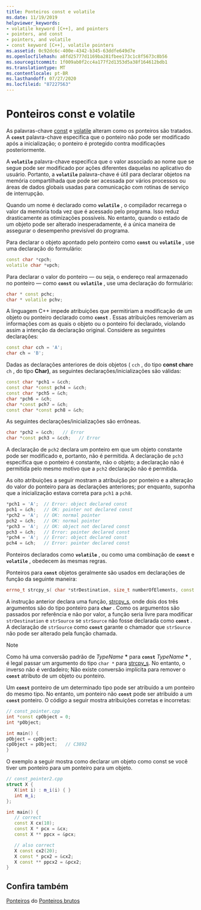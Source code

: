 ```yaml
---
title: Ponteiros const e volatile
ms.date: 11/19/2019
helpviewer_keywords:
- volatile keyword [C++], and pointers
- pointers, and const
- pointers, and volatile
- const keyword [C++], volatile pointers
ms.assetid: 0c92dc6c-400e-4342-b345-63ddfe649d7e
ms.openlocfilehash: a8fd25777d1169ba281fbee173c1c8f5673c8b56
ms.sourcegitcommit: 1f009ab0f2cc4a177f2d1353d5a38f164612bdb1
ms.translationtype: MT
ms.contentlocale: pt-BR
ms.lasthandoff: 07/27/2020
ms.locfileid: "87227563"
---
```

# <a name="const-and-volatile-pointers"></a>Ponteiros const e volatile

As palavras-chave [const](const-cpp.md) e [volatile](volatile-cpp.md) alteram como os ponteiros são tratados. A **`const`** palavra-chave especifica que o ponteiro não pode ser modificado após a inicialização; o ponteiro é protegido contra modificações posteriormente.

A **`volatile`** palavra-chave especifica que o valor associado ao nome que se segue pode ser modificado por ações diferentes daquelas no aplicativo do usuário. Portanto, a **`volatile`** palavra-chave é útil para declarar objetos na memória compartilhada que pode ser acessada por vários processos ou áreas de dados globais usadas para comunicação com rotinas de serviço de interrupção.

Quando um nome é declarado como **`volatile`** , o compilador recarrega o valor da memória toda vez que é acessado pelo programa. Isso reduz drasticamente as otimizações possíveis. No entanto, quando o estado de um objeto pode ser alterado inesperadamente, é a única maneira de assegurar o desempenho previsível do programa.

Para declarar o objeto apontado pelo ponteiro como **`const`** ou **`volatile`** , use uma declaração do formulário:

```cpp
const char *cpch;
volatile char *vpch;
```

Para declarar o valor do ponteiro — ou seja, o endereço real armazenado no ponteiro — como **`const`** ou **`volatile`** , use uma declaração do formulário:

```cpp
char * const pchc;
char * volatile pchv;
```

A linguagem C++ impede atribuições que permitiriam a modificação de um objeto ou ponteiro declarado como **`const`** . Essas atribuições removeriam as informações com as quais o objeto ou o ponteiro foi declarado, violando assim a intenção da declaração original. Considere as seguintes declarações:

```cpp
const char cch = 'A';
char ch = 'B';
```

Dadas as declarações anteriores de dois objetos ( `cch` , do tipo **const char**e `ch` , do tipo **Char)**, as seguintes declarações/inicializações são válidas:

```cpp
const char *pch1 = &cch;
const char *const pch4 = &cch;
const char *pch5 = &ch;
char *pch6 = &ch;
char *const pch7 = &ch;
const char *const pch8 = &ch;
```

As seguintes declarações/inicializações são errôneas.

```cpp
char *pch2 = &cch;   // Error
char *const pch3 = &cch;   // Error
```

A declaração de `pch2` declara um ponteiro em que um objeto constante pode ser modificado e, portanto, não é permitida. A declaração de `pch3` especifica que o ponteiro é constante, não o objeto; a declaração não é permitida pelo mesmo motivo que a `pch2` declaração não é permitida.

As oito atribuições a seguir mostram a atribuição por ponteiro e a alteração do valor do ponteiro para as declarações anteriores; por enquanto, suponha que a inicialização estava correta para `pch1` a `pch8`.

```cpp
*pch1 = 'A';  // Error: object declared const
pch1 = &ch;   // OK: pointer not declared const
*pch2 = 'A';  // OK: normal pointer
pch2 = &ch;   // OK: normal pointer
*pch3 = 'A';  // OK: object not declared const
pch3 = &ch;   // Error: pointer declared const
*pch4 = 'A';  // Error: object declared const
pch4 = &ch;   // Error: pointer declared const
```

Ponteiros declarados como **`volatile`** , ou como uma combinação de **`const`** e **`volatile`** , obedecem às mesmas regras.

Ponteiros para **`const`** objetos geralmente são usados em declarações de função da seguinte maneira:

```cpp
errno_t strcpy_s( char *strDestination, size_t numberOfElements, const char *strSource );
```

A instrução anterior declara uma função, [strcpy_s](../c-runtime-library/reference/strcpy-s-wcscpy-s-mbscpy-s.md), onde dois dos três argumentos são do tipo ponteiro para **`char`** . Como os argumentos são passados por referência e não por valor, a função seria livre para modificar `strDestination` e `strSource` se `strSource` não fosse declarada como **`const`** . A declaração de `strSource` como **`const`** garante o chamador que `strSource` não pode ser alterado pela função chamada.

> [!NOTE]
> Como há uma conversão padrão de *TypeName* <strong>\*</strong> para **`const`** *TypeName* <strong>\*</strong> , é legal passar um argumento do tipo `char *` para [strcpy_s](../c-runtime-library/reference/strcpy-s-wcscpy-s-mbscpy-s.md). No entanto, o inverso não é verdadeiro; Não existe conversão implícita para remover o **`const`** atributo de um objeto ou ponteiro.

Um **`const`** ponteiro de um determinado tipo pode ser atribuído a um ponteiro do mesmo tipo. No entanto, um ponteiro não **`const`** pode ser atribuído a um **`const`** ponteiro. O código a seguir mostra atribuições corretas e incorretas:

```cpp
// const_pointer.cpp
int *const cpObject = 0;
int *pObject;

int main() {
pObject = cpObject;
cpObject = pObject;   // C3892
}
```

O exemplo a seguir mostra como declarar um objeto como const se você tiver um ponteiro para um ponteiro para um objeto.

```cpp
// const_pointer2.cpp
struct X {
   X(int i) : m_i(i) { }
   int m_i;
};

int main() {
   // correct
   const X cx(10);
   const X * pcx = &cx;
   const X ** ppcx = &pcx;

   // also correct
   X const cx2(20);
   X const * pcx2 = &cx2;
   X const ** ppcx2 = &pcx2;
}
```

## <a name="see-also"></a>Confira também

[Ponteiros](pointers-cpp.md) 
 do [Ponteiros brutos](raw-pointers.md)
